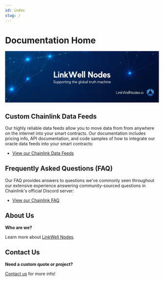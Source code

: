 ```yaml
---
id: index
slug: /
---
```


# Documentation Home

![dr-workflow](/img/banner-x.webp)

## Custom Chainlink Data Feeds

Our highly reliable data feeds allow you to move data from from anywhere on the internet into your smart contracts. Our documentation includes pricing info, API documentation, and code samples of how to integrate our oracle data feeds into your smart contracts:

- [View our Chainlink Data Feeds](/services/direct-request-jobs/Jobs-and-Pricing)

## Frequently Asked Questions (FAQ)

Our FAQ provides answers to questions we've commonly seen throughout our extensive experience answering community-sourced questions in Chainlink's official Discord server:

- [View our Chainlink FAQ](/knowledgebase/FAQ)

## About Us

**Who are we?** 

Learn more about [LinkWell Nodes](/about).

## Contact Us

**Need a custom quote or project?** 

[Contact us](https://linkwellnodes.io/Home.html#contact-us) for more info!